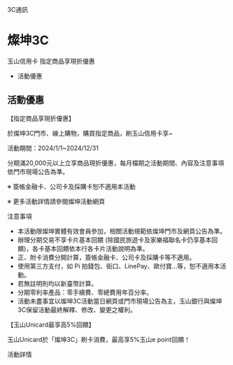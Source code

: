 3C通訊

# 燦坤3C  

玉山信用卡 指定商品享現折優惠

  * 活動優惠

## 活動優惠

【指定商品享現折優惠】

於燦坤3C門市、線上購物，購買指定商品，刷玉山信用卡享~

活動期間：2024/1/1~2024/12/31

分期滿20,000元以上立享商品現折優惠，每月檔期之活動期間、內容及注意事項依門市現場公告為準。

※ 簽帳金融卡、公司卡及採購卡恕不適用本活動

※ 更多活動詳情請參閱燦坤活動網頁

注意事項

  * 本活動限燦坤實體有效會員參加，相關活動規範依燦坤門市及網頁公告為準。
  * 辦理分期交易不享卡片基本回饋 (除國民旅遊卡及家樂福聯名卡仍享基本回饋)，各卡基本回饋依本行各卡片活動說明為準。
  * 正、附卡消費分開計算，簽帳金融卡、公司卡及採購卡等不適用。
  * 使用第三方支付，如 Pi 拍錢包、街口、LinePay、歐付寶…等，恕不適用本活動。
  * 若無註明則均以新臺幣計算。
  * 分期零利率產品：零手續費、零總費用年百分率。
  * 活動未盡事宜以燦坤3C活動當日網頁或門市現場公告為主，玉山銀行與燦坤3C保留活動最終解釋、修改、變更之權利。

【玉山Unicard最享高5%回饋】

玉山Unicard於「燦坤3C」刷卡消費，最高享5%玉山e point回饋！

活動詳情

